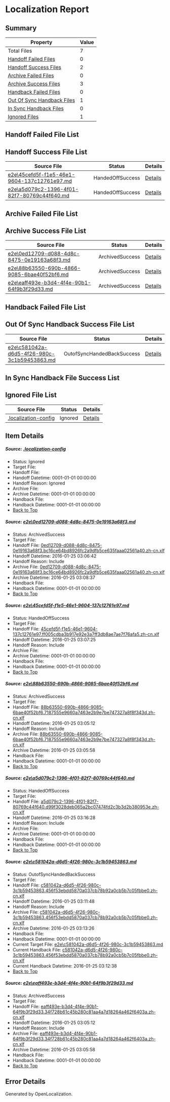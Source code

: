 # <a name='report-top'></a> Localization Report

## Summary
 Property | Value 
 -------- | ----- 
 Total Files | 7
[ Handoff Failed Files ](#handoff-failed-list)| 0
[ Handoff Success Files ](#handoff-success-list)| 2
[ Archive Failed Files ](#archive-failed-list)| 0
[ Archive Success Files ](#archive-success-list)| 3
[ Handback Failed Files ](#handback-failed-list)| 0
[ Out Of Sync Handback Files ](#outofsync-handback-success-list)| 1
[ In Sync Handback Files ](#insync-handback-success-list)| 0
[ Ignored Files ](#ignored-list)| 1

## <a name='handoff-failed-list'></a> Handoff Failed File List

## <a name='handoff-success-list'></a> Handoff Success File List
 Source File | Status | Details 
 ----------- | ------ | ------- 
 [e2e\45cefd5f-f1e5-46e1-9604-137c12761e97.md](https://github.com/OpenLocalizationTest/oltest/blob/7398222819396b38b5d13c0273fedcf09cf7355b/e2e/45cefd5f-f1e5-46e1-9604-137c12761e97.md) | HandedOffSuccess | [Details](#dd66944c3eb88f7789fd23084bb0e2faab4bc0c92)
 [e2e\a5d079c2-1396-4f01-82f7-80769c44f640.md](https://github.com/OpenLocalizationTest/oltest/blob/fe875b291df0650878992d222bdcbea4ca0cef45/e2e/a5d079c2-1396-4f01-82f7-80769c44f640.md) | HandedOffSuccess | [Details](#16d5142f295238a18fe2e84f0b5929da2a9116094)

## <a name='archive-failed-list'></a> Archive Failed File List

## <a name='archive-success-list'></a> Archive Success File List
 Source File | Status | Details 
 ----------- | ------ | ------- 
 [e2e\0ed12709-d088-4d8c-8475-0e19163a68f3.md](https://github.com/OpenLocalizationTest/oltest/blob/5ec1b24284cb0d06cc9ff951f8a5f627d912ce71/e2e/0ed12709-d088-4d8c-8475-0e19163a68f3.md) | ArchivedSuccess | [Details](#cdcc73f3da3fd69eb59ca3127557bfc5d373cff41)
 [e2e\88b63550-690b-4866-9085-6bae40f52bf6.md](https://github.com/OpenLocalizationTest/oltest/blob/40e3cbdba1f8e49ce88d4aae09f0e4af8dfa26b8/e2e/88b63550-690b-4866-9085-6bae40f52bf6.md) | ArchivedSuccess | [Details](#81f9fbb06fa8518fc0f9338ff199356f6eedc23f3)
 [e2e\eaff493e-b3d4-4f4e-90b1-64f9b3f29d33.md](https://github.com/OpenLocalizationTest/oltest/blob/40e3cbdba1f8e49ce88d4aae09f0e4af8dfa26b8/e2e/eaff493e-b3d4-4f4e-90b1-64f9b3f29d33.md) | ArchivedSuccess | [Details](#5d8943affe9382c8194e5427afb37402b5301cb96)

## <a name='handback-failed-list'></a> Handback Failed File List

## <a name='outofsync-handback-success-list'></a> Out Of Sync Handback Success File List
 Source File | Status | Details 
 ----------- | ------ | ------- 
 [e2e\c581042a-d6d5-4f26-980c-3c1b59453863.md](https://github.com/OpenLocalizationTest/oltest/blob/7fec131d44aeddbeab3ed95d4f3fc61704bc5d08/e2e/c581042a-d6d5-4f26-980c-3c1b59453863.md) | OutofSyncHandedBackSuccess | [Details](#b27d3cdd06781a31284020a918b3ba820466d5c15)

## <a name='insync-handback-success-list'></a> In Sync Handback File Success List

## <a name='ignored-list'></a> Ignored File List
 Source File | Status | Details 
 ----------- | ------ | ------- 
 [.localization-config](https://github.com/OpenLocalizationTest/oltest/blob/fe875b291df0650878992d222bdcbea4ca0cef45/.localization-config) | Ignored | [Details](#e4725be8631cbe979bbe0fa8b97cd75f1fd41d4d0)

## Item Details
##### <a name='e4725be8631cbe979bbe0fa8b97cd75f1fd41d4d0'></a> Source: [.localization-config](https://github.com/OpenLocalizationTest/oltest/blob/fe875b291df0650878992d222bdcbea4ca0cef45/.localization-config)
* Status: Ignored
* Target File: 
* Handoff File: 
* Handoff Datetime: 0001-01-01 00:00:00
* Handoff Reason: Ignored
* Archive File: 
* Archive Datetime: 0001-01-01 00:00:00
* Handback File: 
* Handback Datetime: 0001-01-01 00:00:00
* [Back to Top](#report-top)

##### <a name='cdcc73f3da3fd69eb59ca3127557bfc5d373cff41'></a> Source: [e2e\0ed12709-d088-4d8c-8475-0e19163a68f3.md](https://github.com/OpenLocalizationTest/oltest/blob/5ec1b24284cb0d06cc9ff951f8a5f627d912ce71/e2e/0ed12709-d088-4d8c-8475-0e19163a68f3.md)
* Status: ArchivedSuccess
* Target File: 
* Handoff File: [0ed12709-d088-4d8c-8475-0e19163a68f3.bc16ce64bd8926fc2a9dfb5ce635faaa02561a40.zh-cn.xlf](https://github.com/OpenLocalizationTestOrg/olhandoff/blob/8acabd0f7e67133e87bfe468fadd8ae9ac754cf4/ol-handoff/OpenLocalizationTestOrg/oltest.zh-cn/qimu/0ed12709-d088-4d8c-8475-0e19163a68f3.bc16ce64bd8926fc2a9dfb5ce635faaa02561a40.zh-cn.xlf)
* Handoff Datetime: 2016-01-25 03:06:42
* Handoff Reason: Include
* Archive File: [0ed12709-d088-4d8c-8475-0e19163a68f3.bc16ce64bd8926fc2a9dfb5ce635faaa02561a40.zh-cn.xlf](https://github.com/OpenLocalizationTestOrg/olhandoff/blob/5c75d77b0628574c306e356e273bcd9fab0f2ee7/ol-handoff/OpenLocalizationTestOrg/oltest.zh-cn/qimu/archive/0ed12709-d088-4d8c-8475-0e19163a68f3.bc16ce64bd8926fc2a9dfb5ce635faaa02561a40.zh-cn.xlf)
* Archive Datetime: 2016-01-25 03:08:37
* Handback File: 
* Handback Datetime: 0001-01-01 00:00:00
* [Back to Top](#report-top)

##### <a name='dd66944c3eb88f7789fd23084bb0e2faab4bc0c92'></a> Source: [e2e\45cefd5f-f1e5-46e1-9604-137c12761e97.md](https://github.com/OpenLocalizationTest/oltest/blob/7398222819396b38b5d13c0273fedcf09cf7355b/e2e/45cefd5f-f1e5-46e1-9604-137c12761e97.md)
* Status: HandedOffSuccess
* Target File: 
* Handoff File: [45cefd5f-f1e5-46e1-9604-137c12761e97.ff005cdba3b917e92e3a7ff3db8ae7ae7f76afa5.zh-cn.xlf](https://github.com/OpenLocalizationTestOrg/olhandoff/blob/f4a6428f9242323a13ee53d8173e7a5e44de5893/ol-handoff/OpenLocalizationTestOrg/oltest.zh-cn/qimu/45cefd5f-f1e5-46e1-9604-137c12761e97.ff005cdba3b917e92e3a7ff3db8ae7ae7f76afa5.zh-cn.xlf)
* Handoff Datetime: 2016-01-25 03:07:25
* Handoff Reason: Include
* Archive File: 
* Archive Datetime: 0001-01-01 00:00:00
* Handback File: 
* Handback Datetime: 0001-01-01 00:00:00
* [Back to Top](#report-top)

##### <a name='81f9fbb06fa8518fc0f9338ff199356f6eedc23f3'></a> Source: [e2e\88b63550-690b-4866-9085-6bae40f52bf6.md](https://github.com/OpenLocalizationTest/oltest/blob/40e3cbdba1f8e49ce88d4aae09f0e4af8dfa26b8/e2e/88b63550-690b-4866-9085-6bae40f52bf6.md)
* Status: ArchivedSuccess
* Target File: 
* Handoff File: [88b63550-690b-4866-9085-6bae40f52bf6.7187555e9660a7463e2b9e7be747327a8f8f343d.zh-cn.xlf](https://github.com/OpenLocalizationTestOrg/olhandoff/blob/0920e71b8e6468777c03d1a93dacdbeffb2766ed/ol-handoff/OpenLocalizationTestOrg/oltest.zh-cn/qimu/88b63550-690b-4866-9085-6bae40f52bf6.7187555e9660a7463e2b9e7be747327a8f8f343d.zh-cn.xlf)
* Handoff Datetime: 2016-01-25 03:05:12
* Handoff Reason: Include
* Archive File: [88b63550-690b-4866-9085-6bae40f52bf6.7187555e9660a7463e2b9e7be747327a8f8f343d.zh-cn.xlf](https://github.com/OpenLocalizationTestOrg/olhandoff/blob/1f6666684015a9df9115e513b8073888a45bb9fe/ol-handoff/OpenLocalizationTestOrg/oltest.zh-cn/qimu/archive/88b63550-690b-4866-9085-6bae40f52bf6.7187555e9660a7463e2b9e7be747327a8f8f343d.zh-cn.xlf)
* Archive Datetime: 2016-01-25 03:05:58
* Handback File: 
* Handback Datetime: 0001-01-01 00:00:00
* [Back to Top](#report-top)

##### <a name='16d5142f295238a18fe2e84f0b5929da2a9116094'></a> Source: [e2e\a5d079c2-1396-4f01-82f7-80769c44f640.md](https://github.com/OpenLocalizationTest/oltest/blob/fe875b291df0650878992d222bdcbea4ca0cef45/e2e/a5d079c2-1396-4f01-82f7-80769c44f640.md)
* Status: HandedOffSuccess
* Target File: 
* Handoff File: [a5d079c2-1396-4f01-82f7-80769c44f640.d99f3028deb065a2bc07474fd2c3b3d2b380953e.zh-cn.xlf](https://github.com/OpenLocalizationTestOrg/olhandoff/blob/34b289b06f96cfd5dad03e058a757c80b9ff9a57/ol-handoff/OpenLocalizationTestOrg/oltest.zh-cn/qimu/a5d079c2-1396-4f01-82f7-80769c44f640.d99f3028deb065a2bc07474fd2c3b3d2b380953e.zh-cn.xlf)
* Handoff Datetime: 2016-01-25 03:16:28
* Handoff Reason: Include
* Archive File: 
* Archive Datetime: 0001-01-01 00:00:00
* Handback File: 
* Handback Datetime: 0001-01-01 00:00:00
* [Back to Top](#report-top)

##### <a name='b27d3cdd06781a31284020a918b3ba820466d5c15'></a> Source: [e2e\c581042a-d6d5-4f26-980c-3c1b59453863.md](https://github.com/OpenLocalizationTest/oltest/blob/7fec131d44aeddbeab3ed95d4f3fc61704bc5d08/e2e/c581042a-d6d5-4f26-980c-3c1b59453863.md)
* Status: OutofSyncHandedBackSuccess
* Target File: 
* Handoff File: [c581042a-d6d5-4f26-980c-3c1b59453863.456f53ebdd5870a037cb78b92a0cb5b7c05fbbe0.zh-cn.xlf](https://github.com/OpenLocalizationTestOrg/olhandoff/blob/50aa5c7e101fd088d78ace95bd7a742aacfe42c4/ol-handoff/OpenLocalizationTestOrg/oltest.zh-cn/qimu/c581042a-d6d5-4f26-980c-3c1b59453863.456f53ebdd5870a037cb78b92a0cb5b7c05fbbe0.zh-cn.xlf)
* Handoff Datetime: 2016-01-25 03:11:48
* Handoff Reason: Include
* Archive File: [c581042a-d6d5-4f26-980c-3c1b59453863.456f53ebdd5870a037cb78b92a0cb5b7c05fbbe0.zh-cn.xlf](https://github.com/OpenLocalizationTestOrg/olhandoff/blob/26b123ac357cec9f9e808baa7c0421efb65b74df/ol-handoff/OpenLocalizationTestOrg/oltest.zh-cn/qimu/archive/c581042a-d6d5-4f26-980c-3c1b59453863.456f53ebdd5870a037cb78b92a0cb5b7c05fbbe0.zh-cn.xlf)
* Archive Datetime: 2016-01-25 03:13:26
* Handback File: 
* Handback Datetime: 0001-01-01 00:00:00
* Current Target File: [e2e\c581042a-d6d5-4f26-980c-3c1b59453863.md](https://github.com/OpenLocalizationTestOrg/oltest.zh-cn/blob/6511e9776fae83d47b5c48f8491d88cb96a5fea9/e2e/c581042a-d6d5-4f26-980c-3c1b59453863.md)
* Current Handback File: [c581042a-d6d5-4f26-980c-3c1b59453863.456f53ebdd5870a037cb78b92a0cb5b7c05fbbe0.zh-cn.xlf](https://github.com/OpenLocalizationTestOrg/olhandback/blob/b9a8555989489aabd42a3db540d88defbdee7249/ol-handback/OpenLocalizationTestOrg/oltest.zh-cn/qimu/c581042a-d6d5-4f26-980c-3c1b59453863.456f53ebdd5870a037cb78b92a0cb5b7c05fbbe0.zh-cn.xlf)
* Current Handback Datetime: 2016-01-25 03:12:38
* [Back to Top](#report-top)

##### <a name='5d8943affe9382c8194e5427afb37402b5301cb96'></a> Source: [e2e\eaff493e-b3d4-4f4e-90b1-64f9b3f29d33.md](https://github.com/OpenLocalizationTest/oltest/blob/40e3cbdba1f8e49ce88d4aae09f0e4af8dfa26b8/e2e/eaff493e-b3d4-4f4e-90b1-64f9b3f29d33.md)
* Status: ArchivedSuccess
* Target File: 
* Handoff File: [eaff493e-b3d4-4f4e-90b1-64f9b3f29d33.34f728b61c45b280c81aa4a7d18264a462f6403a.zh-cn.xlf](https://github.com/OpenLocalizationTestOrg/olhandoff/blob/0920e71b8e6468777c03d1a93dacdbeffb2766ed/ol-handoff/OpenLocalizationTestOrg/oltest.zh-cn/qimu/eaff493e-b3d4-4f4e-90b1-64f9b3f29d33.34f728b61c45b280c81aa4a7d18264a462f6403a.zh-cn.xlf)
* Handoff Datetime: 2016-01-25 03:05:12
* Handoff Reason: Include
* Archive File: [eaff493e-b3d4-4f4e-90b1-64f9b3f29d33.34f728b61c45b280c81aa4a7d18264a462f6403a.zh-cn.xlf](https://github.com/OpenLocalizationTestOrg/olhandoff/blob/1f6666684015a9df9115e513b8073888a45bb9fe/ol-handoff/OpenLocalizationTestOrg/oltest.zh-cn/qimu/archive/eaff493e-b3d4-4f4e-90b1-64f9b3f29d33.34f728b61c45b280c81aa4a7d18264a462f6403a.zh-cn.xlf)
* Archive Datetime: 2016-01-25 03:05:58
* Handback File: 
* Handback Datetime: 0001-01-01 00:00:00
* [Back to Top](#report-top)


## Error Details

Generated by OpenLocalization.
